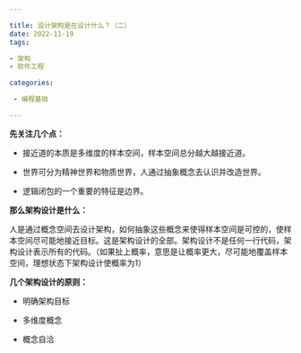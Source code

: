 ```yaml
---

title: 设计架构是在设计什么？（二）
date: 2022-11-19
tags: 

- 架构
- 软件工程

categories:

 - 编程基础

---
```


**先关注几个点：**

- 接近道的本质是多维度的样本空间，样本空间总分越大越接近道。

- 世界可分为精神世界和物质世界，人通过抽象概念去认识并改造世界。

- 逻辑闭包的一个重要的特征是边界。



**那么架构设计是什么：**

人是通过概念空间去设计架构，如何抽象这些概念来使得样本空间是可控的，使样本空间尽可能地接近目标。这是架构设计的全部。架构设计不是任何一行代码，架构设计表示所有的代码。（如果扯上概率，意思是让概率更大，尽可能地覆盖样本空间，理想状态下架构设计使概率为1）



**几个架构设计的原则：**

- 明确架构目标

- 多维度概念

- 概念自洽



